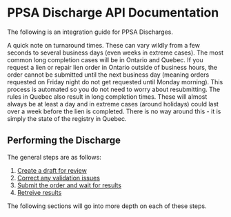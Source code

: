 # PPSA Discharge API Documentation

The following is an integration guide for PPSA Discharges.

A quick note on turnaround times. These can vary wildly from a few seconds to several business days (even weeks in extreme cases). The most common long completion cases will be in Ontario and Quebec. If you request a lien or repair lien order in Ontario outside of business hours, the order cannot be submitted until the next business day (meaning orders requested on Friday night do not get requested until Monday morning). This process is automated so you do not need to worry about resubmitting. The rules in Quebec also result in long completion times. These will almost always be at least a day and in extreme cases (around holidays) could last over a week before the lien is completed. There is no way around this - it is simply the state of the registry in Quebec.

## Performing the Discharge

The general steps are as follows:
1. [Create a draft for review](https://github.com/Reg-Hub/API/blob/main/PPSA%20Discharges/1.%20Create%20a%20Draft%20for%20Review.md)
2. [Correct any validation issues](https://github.com/Reg-Hub/API/blob/main/PPSA%20Discharges/2.%20Correct%20Any%20Validation%20Issues.md)
3. [Submit the order and wait for results](https://github.com/Reg-Hub/API/blob/main/PPSA%20Discharges/3.%20Submit%20Order%20and%20Wait%20for%20Results.md)
4. [Retreive results](https://github.com/Reg-Hub/API/blob/main/PPSA%20Discharges/4.%20Retreive%20Results.md)

The following sections will go into more depth on each of these steps.
